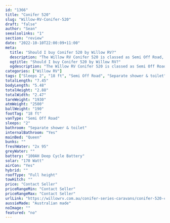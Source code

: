 ```yaml
---
id: "1366"
title: "Conifer 520"
slug: "Willow-RV-Conifer-520"
draft: "false"
author: "Sean"
seealsolinks: "1"
section: "review"
date: "2022-10-10T22:00:09+11:00"
meta:
  title: "Should I buy Conifer 520 by Willow RV?"
  description: "The Willow RV Conifer 520 is classed as Semi Off Road, and sleeps 2 people. It is Australian made and comes in at 18 ft. It generally has Separate shower & toilet."
  ogtitle: "Should I buy Conifer 520 by Willow RV?"
  ogdescription: "The Willow RV Conifer 520 is classed as Semi Off Road, and sleeps 2 people. It is Australian made and comes in at 18 ft. It generally has Separate shower & toilet."
categories: ["Willow RV"]
tags: ["Sleeps 2", "18 ft", "Semi Off Road", "Separate shower & toilet", "Full height", "Price Unknown", "Australian made"]
totalLength: "7.45"
bodyLength: "5.48"
totalHeight: "2.88"
totalWidth: "2.47"
tareWeight: "1930"
atmWeight: "2500"
ballWeight: "190"
footTag: "18 ft"
vanType: "Semi Off Road"
sleeps: "2"
bathroom: "Separate shower & toilet"
internalBathroom: "Yes"
mainBed: "Queen"
bunks: ""
freshWater: "2x 95"
greyWater: ""
battery: "100AH Deep Cycle Battery"
solar: "170 Watt"
airCon: "Yes"
hybrid: ""
roofType: "Full height"
towHitch: ""
price: "Contact Seller"
priceRangeMin: "Contact Seller"
priceRangeMax: "Contact Seller"
urlLink: "https://willowrv.com.au/conifer-series-caravans/conifer-520-caravan/"
aussieMade: "Australian made"
noImage: ""
featured: "no"
---
```

